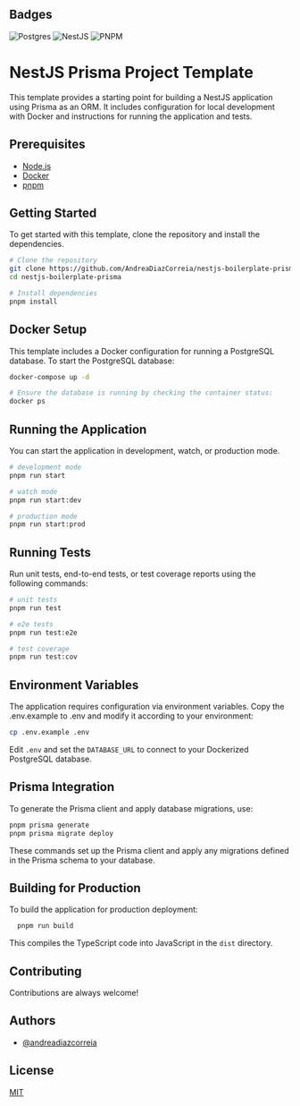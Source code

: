 
## Badges


![Postgres](https://img.shields.io/badge/postgres-%23316192.svg?style=for-the-badge&logo=postgresql&logoColor=white) 
![NestJS](https://img.shields.io/badge/nestjs-%23E0234E.svg?style=for-the-badge&logo=nestjs&logoColor=white)
![PNPM](https://img.shields.io/badge/pnpm-%234a4a4a.svg?style=for-the-badge&logo=pnpm&logoColor=f69220)


# NestJS Prisma Project Template

This template provides a starting point for building a NestJS application using Prisma as an ORM. It includes configuration for local development with Docker and instructions for running the application and tests.


## Prerequisites

 - [Node.js](https://nodejs.org/en)
 - [Docker](https://www.docker.com/)
 - [pnpm](https://pnpm.io/es/)


## Getting Started

To get started with this template, clone the repository and install the dependencies.

```bash
# Clone the repository
git clone https://github.com/AndreaDiazCorreia/nestjs-boilerplate-prisma.git
cd nestjs-boilerplate-prisma

# Install dependencies
pnpm install
```

## Docker Setup

This template includes a Docker configuration for running a PostgreSQL database. To start the PostgreSQL database:

```bash
docker-compose up -d

# Ensure the database is running by checking the container status:
docker ps
```

## Running the Application

You can start the application in development, watch, or production mode.

```bash
# development mode
pnpm run start

# watch mode
pnpm run start:dev

# production mode
pnpm run start:prod
```
## Running Tests

Run unit tests, end-to-end tests, or test coverage reports using the following commands:

```bash
# unit tests
pnpm run test

# e2e tests
pnpm run test:e2e

# test coverage
pnpm run test:cov
```


## Environment Variables

The application requires configuration via environment variables. Copy the .env.example to .env and modify it according to your environment:

```bash
cp .env.example .env
```
Edit `.env` and set the `DATABASE_URL` to connect to your Dockerized PostgreSQL database.

## Prisma Integration

To generate the Prisma client and apply database migrations, use:

```bash
pnpm prisma generate
pnpm prisma migrate deploy
```
These commands set up the Prisma client and apply any migrations defined in the Prisma schema to your database.



## Building for Production

To build the application for production deployment:

```bash
  pnpm run build
```

This compiles the TypeScript code into JavaScript in the `dist` directory.


## Contributing

Contributions are always welcome!


## Authors

- [@andreadiazcorreia](https://www.github.com/andreadiazcorreia)


## License

[MIT](https://choosealicense.com/licenses/mit/)

